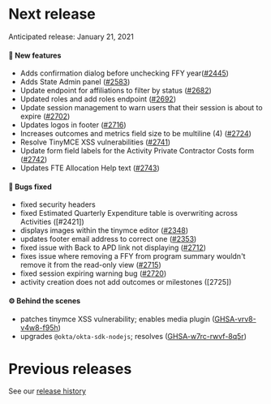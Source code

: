 # Next release

Anticipated release: January 21, 2021

#### 🚀 New features

- Adds confirmation dialog before unchecking FFY year([#2445])
- Adds State Admin panel ([#2583])
- Update endpoint for affiliations to filter by status ([#2682])
- Updated roles and add roles endpoint ([#2692])
- Update session management to warn users that their session is about to expire ([#2702])
- Updates logos in footer ([#2716])
- Increases outcomes and metrics field size to be multiline (4) ([#2724])
- Resolve TinyMCE XSS vulnerabilities ([#2741])
- Update form field labels for the Activity Private Contractor Costs form ([#2742])
- Updates FTE Allocation Help text ([#2743])


#### 🐛 Bugs fixed

- fixed security headers
- fixed Estimated Quarterly Expenditure table is overwriting across Activities ([#2421])
- displays images within the tinymce editor ([#2348])
- updates footer email address to correct one ([#2353])
- fixed issue with Back to APD link not displaying ([#2712])
- fixes issue where removing a FFY from program summary wouldn't remove it from the read-only view ([#2715])
- fixed session expiring warning bug ([#2720])
- activity creation does not add outcomes or milestones ([2725])


#### ⚙️ Behind the scenes

- patches tinymce XSS vulnerability; enables media plugin ([GHSA-vrv8-v4w8-f95h])
- upgrades `@okta/okta-sdk-nodejs`; resolves ([GHSA-w7rc-rwvf-8q5r])

# Previous releases

See our [release history](https://github.com/CMSgov/eAPD/releases)

[#2348]: https://github.com/CMSgov/eAPD/issues/2348
[#2353]: https://github.com/CMSgov/eAPD/issues/2353
[#2445]: https://github.com/CMSgov/eAPD/issues/2445
[#2583]: https://github.com/CMSgov/eAPD/issues/2583
[#2682]: https://github.com/CMSgov/eAPD/issues/2682
[#2692]: https://github.com/CMSgov/eAPD/issues/2692
[#2702]: https://github.com/CMSgov/eAPD/issues/2702
[#2712]: https://github.com/CMSgov/eAPD/issues/2712
[#2715]: https://github.com/CMSgov/eAPD/issues/2715
[#2716]: https://github.com/CMSgov/eAPD/issues/2716
[#2720]: https://github.com/CMSgov/eAPD/issues/2720
[#2724]: https://github.com/CMSgov/eAPD/issues/2724
[#2725]: https://github.com/CMSgov/eAPD/issues/2725
[#2741]: https://github.com/CMSgov/eAPD/issues/2741
[#2742]: https://github.com/CMSgov/eAPD/issues/2742
[#2743]: https://github.com/CMSgov/eAPD/issues/2743

[ghsa-vrv8-v4w8-f95h]: https://github.com/advisories/GHSA-vrv8-v4w8-f95h
[ghsa-w7rc-rwvf-8q5r]: https://github.com/advisories/GHSA-w7rc-rwvf-8q5r
